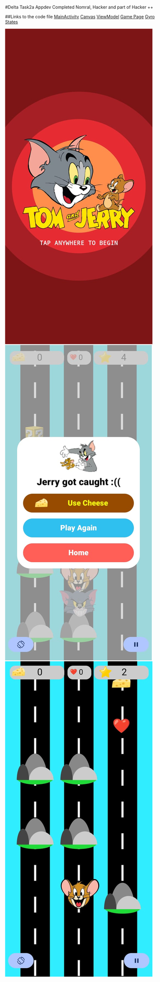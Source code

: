 #Delta Task2a Appdev
Completed Nomral, Hacker and part of Hacker ++

##Links to the code file
  [MainActivity](app/src/main/java/com/example/cheesechase/MainActivity.kt)
  [Canvas](app/src/main/java/com/example/cheesechase/Canvas.kt)
  [ViewModel](app/src/main/java/com/example/cheesechase/ViewModel.kt)
  [Game Page](app/src/main/java/com/example/cheesechase/gamePage.kt)
  [Gyro](app/src/main/java/com/example/cheesechase/Gyroscope.kt)
  [States](app/src/main/java/com/example/cheesechase/States.kt)


![Preview_3](./preview_3.jpeg)
![Preview_2](./preview_2.jpeg)
![Preview_1](./preview_1.jpeg)

